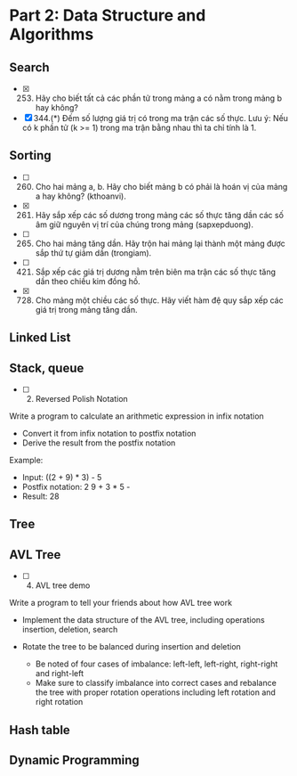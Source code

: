 # Part 2: Data Structure and Algorithms

## Search
- [x] 253. Hãy cho biết tất cả các phần tử trong mảng a có nằm trong mảng b hay không?
- [x] 344.(*) Đếm số lượng giá trị có trong ma trận các số thực. Lưu ý: Nếu có k phần tử (k >= 1) trong ma trận bằng nhau thì ta chỉ tính là 1. 

## Sorting
- [ ] 260. Cho hai mảng a, b. Hãy cho biết mảng b có phải là hoán vị của mảng a hay không? (kthoanvi).
- [x] 261. Hãy sắp xếp các số dương trong mảng các số thực tăng dần các số âm giữ nguyên vị trí của chúng trong mảng (sapxepduong).
- [ ] 265. Cho hai mảng tăng dần. Hãy trộn hai mảng lại thành một mảng được sắp thứ tự giảm dần (trongiam).
- [ ] 421. Sắp xếp các giá trị dương nằm trên biên ma trận các số thực tăng dần theo chiều kim đồng hồ.
- [x] 728. Cho mảng một chiều các số thực. Hãy viết hàm đệ quy sắp xếp các giá trị trong mảng tăng dần.


## Linked List

## Stack, queue

- [ ] 002. Reversed Polish Notation

Write a program to calculate an arithmetic expression in infix notation
- Convert it from infix notation to postfix notation
- Derive the result from the postfix notation

Example:

- Input: ((2 + 9) * 3) - 5
- Postfix notation: 2 9 + 3 * 5 -
- Result: 28

## Tree

## AVL Tree

- [ ] 004. AVL tree demo

Write a program to tell your friends about how AVL tree work

- Implement the data structure of the AVL tree, including operations insertion, deletion, search

- Rotate the tree to be balanced during insertion and deletion
    - Be noted of four cases of imbalance: left-left, left-right, right-right and right-left
    - Make sure to classify imbalance into correct cases and rebalance the tree with proper rotation operations including left rotation and right rotation

## Hash table

## Dynamic Programming

